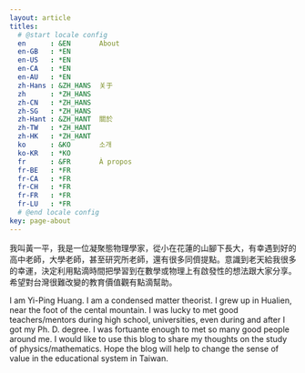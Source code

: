 ```yaml
---
layout: article
titles:
  # @start locale config
  en      : &EN       About
  en-GB   : *EN
  en-US   : *EN
  en-CA   : *EN
  en-AU   : *EN
  zh-Hans : &ZH_HANS  关于
  zh      : *ZH_HANS
  zh-CN   : *ZH_HANS
  zh-SG   : *ZH_HANS
  zh-Hant : &ZH_HANT  關於
  zh-TW   : *ZH_HANT
  zh-HK   : *ZH_HANT
  ko      : &KO       소개
  ko-KR   : *KO
  fr      : &FR       À propos
  fr-BE   : *FR
  fr-CA   : *FR
  fr-CH   : *FR
  fr-FR   : *FR
  fr-LU   : *FR
  # @end locale config
key: page-about
---
```

我叫黃一平，我是一位凝聚態物理學家，從小在花蓮的山腳下長大，有幸遇到好的高中老師，大學老師，甚至研究所老師，還有很多同儕提點。意識到老天給我很多的幸運，決定利用點滴時間把學習到在數學或物理上有啟發性的想法跟大家分享。希望對台灣很難改變的教育價值觀有點滴幫助。

I am Yi-Ping Huang. I am a condensed matter theorist. I grew up in Hualien, near the foot of the cental mountain. I was lucky to met good teachers/mentors during high school, universities, even during and after I got my Ph. D. degree. I was fortuante enough to met so many good people around me. I would like to use this blog to share my thoughts on the study of physics/mathematics. Hope the blog will help to change the sense of value in the educational system in Taiwan. 

